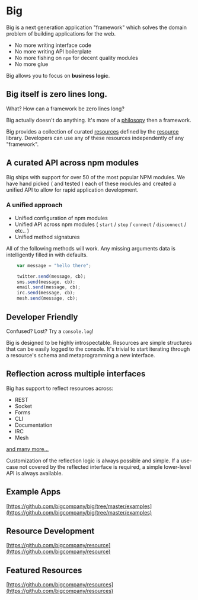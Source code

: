 # Big

Big is a next generation application "framework" which solves the domain problem of building applications for the web.

 - No more writing interface code
 - No more writing API boilerplate
 - No more fishing on `npm` for decent quality modules
 - No more glue

Big allows you to focus on **business logic**.

## Big itself is zero lines long. 

What? How can a framework be zero lines long?

Big actually doesn't do anything. It's more of a [philosopy](http://big.vc/mission) then a framework.

Big provides a collection of curated [resources](http://github.com/bigcompany/resources) defined by the [resource](http://github.com/bigcompany/resource) library. Developers can use any of these resources independently of any "framework".



## A curated API across npm modules

Big ships with support for over 50 of the most popular NPM modules. We have hand picked ( and tested ) each of these modules and created a unified API to allow for rapid application development.

### A unified approach 


 - Unified configuration of npm modules
 - Unified API across npm modules ( `start` / `stop` / `connect` / `disconnect` / etc.. )
 - Unified method signatures

All of the following methods will work. Any missing arguments data is intelligently filled in with defaults.

``` js
    var message = "hello there";

    twitter.send(message, cb);
    sms.send(message, cb);
    email.send(message, cb);
    irc.send(message, cb);
    mesh.send(message, cb);
```

## Developer Friendly

Confused? Lost? Try a `console.log`!

Big is designed to be highly introspectable. Resources are simple structures that can be easily logged to the console. It's trivial to start iterating through a resource's schema and metaprogramming a new interface.


## Reflection across multiple interfaces

Big has support to reflect resources across:

 - REST
 - Socket
 - Forms
 - CLI
 - Documentation
 - IRC
 - Mesh

[and many more...](http://github.com/bigcompany/resources/)

Customization of the reflection logic is always possible and simple. If a use-case not covered by the reflected interface is required, a simple lower-level API is always available.

## Example Apps

[https://github.com/bigcompany/big/tree/master/examples](https://github.com/bigcompany/big/tree/master/examples)


## Resource Development

[https://github.com/bigcompany/resource](https://github.com/bigcompany/resource)

## Featured Resources

[https://github.com/bigcompany/resources](https://github.com/bigcompany/resources)